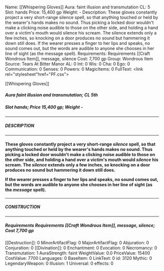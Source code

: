 Name: [[Whispering Gloves]]
Aura: faint illusion and transmutation
CL: 5
Slot: hands
Price: 15,400 gp
Weight: -
Description: These gloves constantly project a very short-range silence spell, so that anything touched or held by the wearer's hands makes no sound. Thus picking a locked door wouldn't make a clicking noise audible to those on the other side, and holding a hand over a victim's mouth would silence his scream. The silence extends only a few inches, so knocking on a door produces no sound but hammering it down still does. If the wearer presses a finger to her lips and speaks, no sound comes out, but the words are audible to anyone she chooses in her line of sight (as the message spell).
Requirements: Requirements [[Craft Wondrous Item]], message, silence
Cost: 7,700 gp
Group: Wondrous Item
Source: Tears At Bitter Manor
AL: 0
Int: 0
Wis: 0
Cha: 0
Ego: 0
Communication: 0
Senses: 0
Powers: 0
MagicItems: 0
FullText: <link rel="stylesheet"href="PF.css"><div class="heading"><p class="alignleft">[[Whispering Gloves]]</p><div style="clear: both;"></div></div><div><h5><b>Aura </b>faint illusion and transmutation; <b>CL </b>5th</h5><h5><b>Slot </b>hands; <b>Price </b>15,400 gp; <b>Weight </b>-</h5></div><hr/><div><h5><b>DESCRIPTION</b></h5></div><hr/><div><h4><p>These gloves constantly project a very short-range <i>silence</i> spell, so that anything touched or held by the wearer's hands makes no sound. Thus picking a locked door wouldn't make a clicking noise audible to those on the other side, and holding a hand over a victim's mouth would <i>silence</i> his scream. The <i>silence</i> extends only a few inches, so knocking on a door produces no sound but hammering it down still does. </p><p>If the wearer presses a finger to her lips and speaks, no sound comes out, but the words are audible to anyone she chooses in her line of sight (as the <i>message</i> spell).</p></h4></div><hr/><div><h5><b>CONSTRUCTION</b></h5></div><hr/><div><h5><b>Requirements </b>Requirements [[Craft Wondrous Item]], <i>message</i>, <i>silence</i>; <b>Cost </b>7,700 gp</h5></div>
[[Destruction]]: 0
MinorArtifactFlag: 0
MajorArtifactFlag: 0
Abjuration: 0
Conjuration: 0
[[Divination]]: 0
Enchantment: 0
Evocation: 0
Necromancy: 0
Transmutation: 1
AuraStrength: faint
WeightValue: 0.0
PriceValue: 15400
CostValue: 7700
Languages: 0
BaseItem: 0
LinkText: 0
id: 3120
Mythic: 0
LegendaryWeapon: 0
Illusion: 1
Universal: 0
effects: 0
